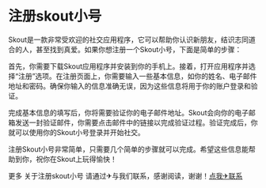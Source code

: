 # 注册skout小号

Skout是一款非常受欢迎的社交应用程序，它可以帮助你认识新朋友，结识志同道合的人，甚至找到真爱。如果你想注册一个Skout小号，下面是简单的步骤：

首先，你需要下载Skout应用程序并安装到你的手机上。接着，打开应用程序并选择“注册”选项。在注册页面上，你需要输入一些基本信息，如你的姓名、电子邮件地址和密码。确保你输入的信息准确无误，因为这些信息将用于你的账户登录和验证。

完成基本信息的填写后，你将需要验证你的电子邮件地址。Skout会向你的电子邮箱发送一封验证邮件，你需要点击邮件中的链接以完成验证过程。验证完成后，你就可以使用你的Skout小号登录并开始社交。

注册Skout小号非常简单，只需要几个简单的步骤就可以完成。希望这些信息能帮助到你，祝你在Skout上玩得愉快！

更多 关于注册skout小号 请通过✈与我们联系，感谢阅读，谢谢！[点我✈联系](https://www.k02.cc)